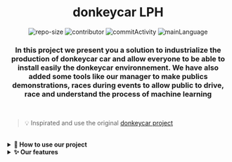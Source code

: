 <div align="center">
<h1> donkeycar LPH </h1>

![repo-size](https://img.shields.io/github/repo-size/mdl29/donkeycarLPH?style=flat-square)
![contributor](https://img.shields.io/github/contributors/mdl29/donkeycarLPH?style=flat-square)
![commitActivity](https://img.shields.io/github/commit-activity/m/mdl29/donkeycarLPH?logo=github&style=flat-square)
![mainLanguage](https://img.shields.io/github/languages/top/mdl29/donkeycarLPH?color=yellow&style=flat-square)

### In this project we present you a solution to industrialize the production of donkeycar car and allow everyone to be able to install easily the donkeycar environnement. We have also added some tools like our manager to make publics demonstrations, races during events to allow public to drive, race and understand the process of machine learning
</div>
<br>

 > 💡 Inspirated and use the original [donkeycar project](https://github.com/autorope/donkeycar)
 
 <br>

<details>	
  <summary><b> 🚀 How to use our project</b></summary>

## 🧰 Build your own donkeycar 

***

Before use our project you need to build your donkeycar.
If you don't have a donkeycar, please follow this [tutorial](https://docs.donkeycar.com/guide/build_hardware/) made by donkeycar community

### **Tips :**
If you using wide angle camera like [this](https://www.kubii.fr/cameras-capteurs/2207-module-camera-5mp-grand-angle-kubii-3272496011205.html), we have modelize on the chassis a camera cap holder. It is very usefull for avoid to lost it
![chassis](3dDesigns/camera-cover/preview.png)
> 📒 [open](3dDesigns/camera-cover/preview.png) chassis stl file




## 🧪 Create your ansible recipe

*** 
If you wanted to use our features and improvements you should create your own recipe book with your wanted recipes. Indeed, ansible has a configuration file where we specifie what options ( recipe ) we want, so you have to modify the [donkeycar.yml](ansible/donkeycar.yml) file and comment recipies which you don't want

```yml
 roles:
    - role: raspi-config #rasperry pi configuration role
      become: yes # This role need root privileges
    - role: car-config # car configurations (ntp, hostname, ds4drv...)
      become: yes # This role need root privileges
    - role: shutdown-btn # shutdown button service
      become: yes # This role need root privileges
    - role: ps4-controller # install and configure ds4drv
      become: no # This role no need root privileges
    - role: openCV # Install openCV (optional)
      become: yes # This role need root privileges
    - role: donkeycar # Donkeycar installation 
      become: no # This role doesn't need root privileges
    - role: mycar # create car with configurations
      become: no # This role no need root privileges
    - role: IR-lap-timer # install dependencies for take charge IR counter
      become: yes # This role need root privileges
```
> 📒 [ansible/donkeycar.yml](ansible/donkeycar.yml) preview

* `raspi-config` : defaults installations like wifi credentials, ssh ...
* `car-config` : car configurations (ntp, hostname, ds4drv...)
* `shutdown-btn` : add scripts for the shutdown button ( see [documentation](doc/boutton/Boutton_poussoir.md) and [shematic](doc/schema/schema-electronique.png) )
* `ps4-controller` : installation of ds4drv and configuration for ps4 bluetooth controllers
* `openCV` : install openCV according to donkeycar documentation
* `donkeycar` : install [donkeycar project](https://github.com/autorope/donkeycar) and its requirements 
* `mycar` : create mycar folder with its files
* `IR-lap-timer` : Infrared installation and configuration

**Don't comment required recipes (raspi-config, car-config, donkeycar, mycar ), this action can prevent the proper functioning of installations or configurations**

> ⚠️ Some features what we have added in theses ansible recipe need also harware. **Please read our [electronic shematic](doc/schema/schema-electronique.png)**

## ⚙️ Modify default car configurations

***

- modify configuration for single car

  Before launching your recipe, you should modify config var with your configurations like `wpa_suplicant`, donkeycar steering and throttle configuration
  > 📒 [ansible/group_vars/all](ansible/group_vars/all)

- configuration for multiple cars with the same image

You can configure the cars independently, in our case we have 4 configurations (see [ansible/config](ansible/config)).
To do this, you should specify add the car's hostname and mac address:
  > 📒 [ansible/config/hostnames](ansible/config/hostnames)
  ```text
  e4:5f:01:68:17:2c	dababycar
  ```
  afterwards, just create a folder with the car name at `ansible/config`. For our example we should create dababycar folder at `ansible/config/dababycar`.

  In this folder we should to create two file :
   - `ds4drv.env` --> ps4 controller color
   - `myconfig.py` --> donkeycar myconfig

   example :
   > 📒 [ansible/config/dababycar/ds4drv.env](ansible/config/dababycar/ds4drv.env)
   ```env
  CONTROLLER_LED_COLOR=A103FC
   ```
  
  > 📒 [ansible/config/dababycar/myconfig.py](ansible/config/dababycar/myconfig.py)
   ```python
  DRIVE_TRAIN_TYPE = "PIGPIO_PWM" # SERVO_ESC|DC_STEER_THROTTLE|DC_TWO_WHEEL|SERVO_HBRIDGE_PWM|PIGPIO_PWM|MM1|MOCK

  STEERING_CHANNEL = 12           #channel on the 9685 pwm board 0-15
  STEERING_LEFT_PWM = 739         #pwm value for full left steering
  STEERING_RIGHT_PWM = 400        #pwm value for full right steering
  
  STEERING_PWM_PIN = 12           #Pin numbering according to Broadcom numbers
  STEERING_PWM_FREQ = 75          #Frequency for PWM
  STEERING_PWM_INVERTED = False   #If PWM needs to be inverted

  THROTTLE_CHANNEL = 13           #channel on the 9685 pwm board 0-15
  THROTTLE_FORWARD_PWM = 575      #pwm value for max forward throttle max 750
  THROTTLE_STOPPED_PWM = 470      #pwm value for no movement
  THROTTLE_REVERSE_PWM = 400      #pwm value for max reverse throttle

  THROTTLE_PWM_PIN = 13           #Pin numbering according to Broadcom numbers
  THROTTLE_PWM_FREQ = 75          #Frequency for PWM
  THROTTLE_PWM_INVERTED = False   #If PWM needs to be inverted

  AUTO_RECORD_ON_THROTTLE = False #if true, we will record whenever throttle is not zero. if false, you must manually toggle recording with some other trigger. Usually circle button on joystick.
  CONTROLLER_TYPE='custom' # Set the controller to be used to be our custom one ()

  LOGGING_LEVEL='DEBUG'
  ```

## 🚀 Launch ansible recipe

***

After have create your ansible playbook, you can launch it with these two options :
- install it by ssh but you should configure manually internet, ssh and install ansible on your raspberry pi. **Follow this [tutorial](ansible/README.md)**
- generate your raspian image with donkeycar installed using packer.**follow this [tutorial](packer/README.md)**

## 🏎 Run our manager and happy race !

***

1 - Run our backend according to our [documentation](backend/README.md)

2 - Run our frontend according to our [documentation](donkeycarManagerFront/README.md)


  <br/>	
</details>

<details>	
  <summary><b>✨ Our features</b></summary>
  <br/>	
 
## Software 

***

### Ansible remote installation documentation : 
  > we have made a ansible book for automate our donleycar and raspberry pi installation remotely (ssh).
    Indeed, these recipes allow us to have one single clean installation and be able to repeat it to infinity. <br>
    <b>ℹ️ Read [documentation](ansible/README.md) !! </b>

### Generate raspian image with donkeycar installation :
 > With ansible and packer, we can also generate a raspian image with our donkeycar installation. This feature is very usefull if we want to share it with people and don't use ssh. <br>
 <b>ℹ️ Read [documentation](ansible/README.md) !! </b>

### Generate raspian image with donkeycar installation :
 > With ansible and packer, we can also generate a raspian image with our donkeycar installation. This feature is very usefull if we want to share it with people and don't use ssh. <br>
 <b>ℹ️ Read [documentation](packer/README.md) !! </b>

### Donkeycar manager :
 > We have created a donkeycar manager. This manager is separated in to parts : a backend ( with database, api ...) and a frontend ( vuejs 2), it allow us to see cars who running, stopped, manage players who race... <br>
 <b>ℹ️ For more informations about how it works, you can see our documentation [here](doc/donkeycarManager/manager-features.md)</b>

## Hardware 

***

<br>

### Our shematic : 

![Fichier Fritzing](doc/schema/schema-electronique.png)

### Shutdown button :
> we have made a shutdown button, for shutdown car manually because when ssh crash we can't make a clean shutdown and we risk to damage the SD card

### Led indicator :
 > This led indcator allow us to know if the car is up or not. If the led is up, the car working.


## 3D designs 

***

### Anti-theft for ps4 controllers :
 >ℹ️ see [documentation](3dDesigns/car-chassis/README.md)

### Camera cap holder :
>ℹ️ see [documentation](3dDesigns/camera-cover/README.md)
